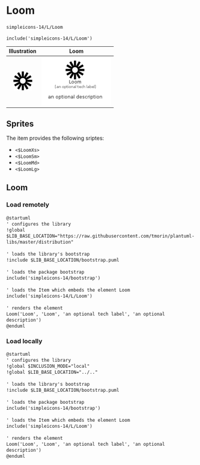 # Loom


```text
simpleicons-14/L/Loom
```

```text
include('simpleicons-14/L/Loom')
```



| Illustration | Loom |
| :---: | :---: |
| ![illustration for Illustration](../../simpleicons-14/L/Loom.png) | ![illustration for Loom](../../simpleicons-14/L/Loom.Local.png) |



## Sprites
The item provides the following sriptes:

- `<$LoomXs>`
- `<$LoomSm>`
- `<$LoomMd>`
- `<$LoomLg>`





## Loom

### Load remotely
```plantuml
@startuml
' configures the library
!global $LIB_BASE_LOCATION="https://raw.githubusercontent.com/tmorin/plantuml-libs/master/distribution"

' loads the library's bootstrap
!include $LIB_BASE_LOCATION/bootstrap.puml

' loads the package bootstrap
include('simpleicons-14/bootstrap')

' loads the Item which embeds the element Loom
include('simpleicons-14/L/Loom')

' renders the element
Loom('Loom', 'Loom', 'an optional tech label', 'an optional description')
@enduml
```

### Load locally
```plantuml
@startuml
' configures the library
!global $INCLUSION_MODE="local"
!global $LIB_BASE_LOCATION="../.."

' loads the library's bootstrap
!include $LIB_BASE_LOCATION/bootstrap.puml

' loads the package bootstrap
include('simpleicons-14/bootstrap')

' loads the Item which embeds the element Loom
include('simpleicons-14/L/Loom')

' renders the element
Loom('Loom', 'Loom', 'an optional tech label', 'an optional description')
@enduml
```

